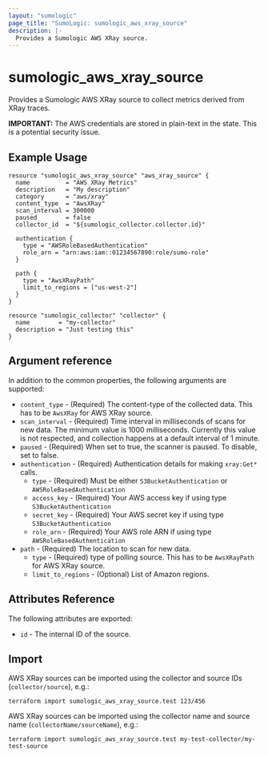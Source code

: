 ```yaml
---
layout: "sumologic"
page_title: "SumoLogic: sumologic_aws_xray_source"
description: |-
  Provides a Sumologic AWS XRay source.
---
```


# sumologic_aws_xray_source
Provides a Sumologic AWS XRay source to collect metrics derived from XRay traces.

__IMPORTANT:__ The AWS credentials are stored in plain-text in the state. This is a potential security issue.

## Example Usage
```hcl
resource "sumologic_aws_xray_source" "aws_xray_source" {
  name          = "AWS XRay Metrics"
  description   = "My description"
  category      = "aws/xray"
  content_type  = "AwsXRay"
  scan_interval = 300000
  paused        = false
  collector_id  = "${sumologic_collector.collector.id}"

  authentication {
    type = "AWSRoleBasedAuthentication"
    role_arn = "arn:aws:iam::01234567890:role/sumo-role"
  }

  path {
    type = "AwsXRayPath"
    limit_to_regions = ["us-west-2"]
  }
}

resource "sumologic_collector" "collector" {
  name        = "my-collector"
  description = "Just testing this"
}
```

## Argument reference

In addition to the common properties, the following arguments are supported:

 - `content_type` - (Required) The content-type of the collected data. This has to be `AwsXRay` for AWS XRay source.
 - `scan_interval` - (Required) Time interval in milliseconds of scans for new data. The minimum value is 1000 milliseconds. Currently this value is not respected, and collection happens at a default interval of 1 minute.
 - `paused` - (Required) When set to true, the scanner is paused. To disable, set to false.
 - `authentication` - (Required) Authentication details for making `xray:Get*` calls.
     + `type` - (Required) Must be either `S3BucketAuthentication` or `AWSRoleBasedAuthentication`
     + `access_key` - (Required) Your AWS access key if using type `S3BucketAuthentication`
     + `secret_key` - (Required) Your AWS secret key if using type `S3BucketAuthentication`
     + `role_arn` - (Required) Your AWS role ARN if using type `AWSRoleBasedAuthentication`
 - `path` - (Required) The location to scan for new data.
     + `type` - (Required) type of polling source. This has to be `AwsXRayPath` for AWS XRay source.
     + `limit_to_regions` - (Optional) List of Amazon regions. 


## Attributes Reference
The following attributes are exported:

- `id` - The internal ID of the source.

## Import
AWS XRay sources can be imported using the collector and source IDs (`collector/source`), e.g.:

```hcl
terraform import sumologic_aws_xray_source.test 123/456
```

AWS XRay sources can be imported using the collector name and source name (`collectorName/sourceName`), e.g.:

```hcl
terraform import sumologic_aws_xray_source.test my-test-collector/my-test-source
```